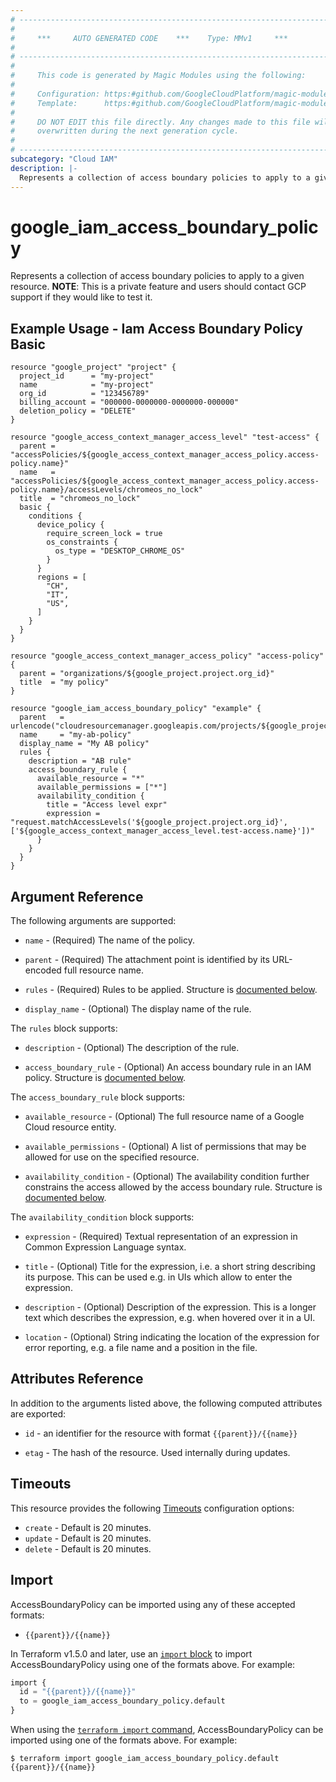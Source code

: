 ```yaml
---
# ----------------------------------------------------------------------------
#
#     ***     AUTO GENERATED CODE    ***    Type: MMv1     ***
#
# ----------------------------------------------------------------------------
#
#     This code is generated by Magic Modules using the following:
#
#     Configuration: https:#github.com/GoogleCloudPlatform/magic-modules/tree/main/mmv1/products/iam2/AccessBoundaryPolicy.yaml
#     Template:      https:#github.com/GoogleCloudPlatform/magic-modules/tree/main/mmv1/templates/terraform/resource.html.markdown.tmpl
#
#     DO NOT EDIT this file directly. Any changes made to this file will be
#     overwritten during the next generation cycle.
#
# ----------------------------------------------------------------------------
subcategory: "Cloud IAM"
description: |-
  Represents a collection of access boundary policies to apply to a given resource.
---
```


# google_iam_access_boundary_policy

Represents a collection of access boundary policies to apply to a given resource.
**NOTE**: This is a private feature and users should contact GCP support
if they would like to test it.



## Example Usage - Iam Access Boundary Policy Basic


```hcl
resource "google_project" "project" {
  project_id      = "my-project"
  name            = "my-project"
  org_id          = "123456789"
  billing_account = "000000-0000000-0000000-000000"
  deletion_policy = "DELETE"
}

resource "google_access_context_manager_access_level" "test-access" {
  parent = "accessPolicies/${google_access_context_manager_access_policy.access-policy.name}"
  name   = "accessPolicies/${google_access_context_manager_access_policy.access-policy.name}/accessLevels/chromeos_no_lock"
  title  = "chromeos_no_lock"
  basic {
    conditions {
      device_policy {
        require_screen_lock = true
        os_constraints {
          os_type = "DESKTOP_CHROME_OS"
        }
      }
      regions = [
        "CH",
        "IT",
        "US",
      ]
    }
  }
}

resource "google_access_context_manager_access_policy" "access-policy" {
  parent = "organizations/${google_project.project.org_id}"
  title  = "my policy"
}

resource "google_iam_access_boundary_policy" "example" {
  parent   = urlencode("cloudresourcemanager.googleapis.com/projects/${google_project.project.project_id}")
  name     = "my-ab-policy"
  display_name = "My AB policy"
  rules {
    description = "AB rule"
    access_boundary_rule {
      available_resource = "*"
      available_permissions = ["*"]
      availability_condition {
        title = "Access level expr"
        expression = "request.matchAccessLevels('${google_project.project.org_id}', ['${google_access_context_manager_access_level.test-access.name}'])"
      }
    }
  }
}
```

## Argument Reference

The following arguments are supported:


* `name` -
  (Required)
  The name of the policy.

* `parent` -
  (Required)
  The attachment point is identified by its URL-encoded full resource name.

* `rules` -
  (Required)
  Rules to be applied.
  Structure is [documented below](#nested_rules).


* `display_name` -
  (Optional)
  The display name of the rule.



<a name="nested_rules"></a>The `rules` block supports:

* `description` -
  (Optional)
  The description of the rule.

* `access_boundary_rule` -
  (Optional)
  An access boundary rule in an IAM policy.
  Structure is [documented below](#nested_rules_rules_access_boundary_rule).


<a name="nested_rules_rules_access_boundary_rule"></a>The `access_boundary_rule` block supports:

* `available_resource` -
  (Optional)
  The full resource name of a Google Cloud resource entity.

* `available_permissions` -
  (Optional)
  A list of permissions that may be allowed for use on the specified resource.

* `availability_condition` -
  (Optional)
  The availability condition further constrains the access allowed by the access boundary rule.
  Structure is [documented below](#nested_rules_rules_access_boundary_rule_availability_condition).


<a name="nested_rules_rules_access_boundary_rule_availability_condition"></a>The `availability_condition` block supports:

* `expression` -
  (Required)
  Textual representation of an expression in Common Expression Language syntax.

* `title` -
  (Optional)
  Title for the expression, i.e. a short string describing its purpose.
  This can be used e.g. in UIs which allow to enter the expression.

* `description` -
  (Optional)
  Description of the expression. This is a longer text which describes the expression,
  e.g. when hovered over it in a UI.

* `location` -
  (Optional)
  String indicating the location of the expression for error reporting,
  e.g. a file name and a position in the file.

## Attributes Reference

In addition to the arguments listed above, the following computed attributes are exported:

* `id` - an identifier for the resource with format `{{parent}}/{{name}}`

* `etag` -
  The hash of the resource. Used internally during updates.


## Timeouts

This resource provides the following
[Timeouts](https://developer.hashicorp.com/terraform/plugin/sdkv2/resources/retries-and-customizable-timeouts) configuration options:

- `create` - Default is 20 minutes.
- `update` - Default is 20 minutes.
- `delete` - Default is 20 minutes.

## Import


AccessBoundaryPolicy can be imported using any of these accepted formats:

* `{{parent}}/{{name}}`


In Terraform v1.5.0 and later, use an [`import` block](https://developer.hashicorp.com/terraform/language/import) to import AccessBoundaryPolicy using one of the formats above. For example:

```tf
import {
  id = "{{parent}}/{{name}}"
  to = google_iam_access_boundary_policy.default
}
```

When using the [`terraform import` command](https://developer.hashicorp.com/terraform/cli/commands/import), AccessBoundaryPolicy can be imported using one of the formats above. For example:

```
$ terraform import google_iam_access_boundary_policy.default {{parent}}/{{name}}
```
